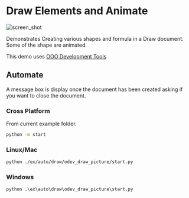 # Draw Elements and Animate

![screen_shot](https://user-images.githubusercontent.com/4193389/198358336-7e53f038-c462-49a0-93d4-e67e4d6e5b24.png)

Demonstrates Creating various shapes and formula in a Draw document.
Some of the shape are animated.

This demo uses [OOO Development Tools]

## Automate

A message box is display once the document has been created asking if you want to close the document.

### Cross Platform

From current example folder.

```sh
python -m start
```

### Linux/Mac

```sh
python ./ex/auto/draw/odev_draw_picture/start.py
```

### Windows

```ps
python .\ex\auto\draw\odev_draw_picture\start.py
```

[OOO Development Tools]: https://python-ooo-dev-tools.readthedocs.io/en/latest/